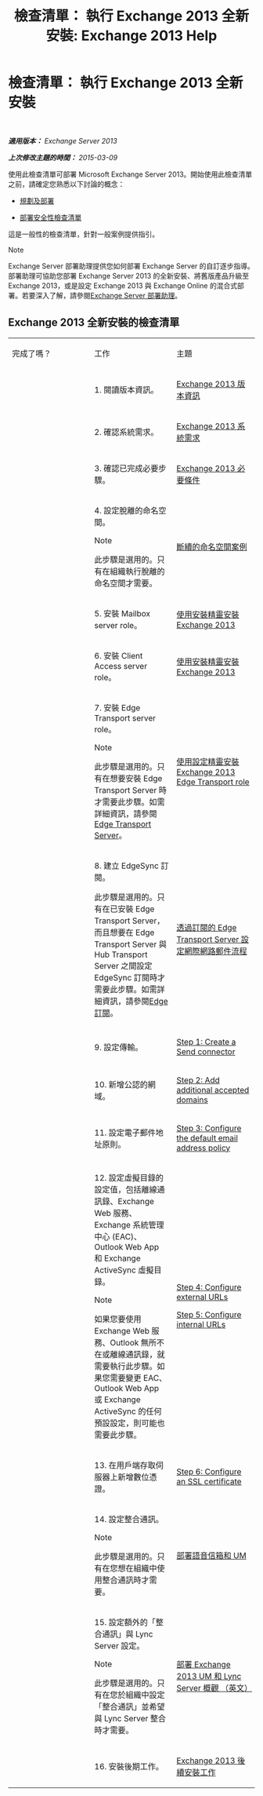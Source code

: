 ﻿---
title: '檢查清單： 執行 Exchange 2013 全新安裝: Exchange 2013 Help'
TOCTitle: 檢查清單： 執行 Exchange 2013 全新安裝
ms:assetid: f70d9dd3-7370-472e-b05e-1ea1671272b2
ms:mtpsurl: https://technet.microsoft.com/zh-tw/library/Ff805042(v=EXCHG.150)
ms:contentKeyID: 50474619
ms.date: 05/21/2018
mtps_version: v=EXCHG.150
ms.translationtype: MT
---

# 檢查清單： 執行 Exchange 2013 全新安裝

 

_**適用版本：** Exchange Server 2013_

_**上次修改主題的時間：** 2015-03-09_

使用此檢查清單可部署 Microsoft Exchange Server 2013。開始使用此檢查清單之前，請確定您熟悉以下討論的概念：

  - [規劃及部署](planning-and-deployment-for-exchange-2013-installation-instructions.md)

  - [部署安全性檢查清單](deployment-security-checklist-exchange-2013-help.md)

這是一般性的檢查清單，針對一般案例提供指引。


> [!NOTE]  
> Exchange Server 部署助理提供您如何部署 Exchange Server 的自訂逐步指導。部署助理可協助您部署 Exchange Server 2013 的全新安裝、將舊版產品升級至 Exchange 2013，或是設定 Exchange 2013 與 Exchange Online 的混合式部署。若要深入了解，請參閱<a href="exchange-server-deployment-assistant-exchange-2013-help.md">Exchange Server 部署助理</a>。




## Exchange 2013 全新安裝的檢查清單


<table>
<colgroup>
<col style="width: 33%" />
<col style="width: 33%" />
<col style="width: 33%" />
</colgroup>
<tbody>
<tr class="odd">
<td><p>完成了嗎？</p></td>
<td><p>工作</p></td>
<td><p>主題</p></td>
</tr>
<tr class="even">
<td><p></p></td>
<td><p>1. 閱讀版本資訊。</p></td>
<td><p><a href="release-notes-for-exchange-2013-exchange-2013-help.md">Exchange 2013 版本資訊</a></p></td>
</tr>
<tr class="odd">
<td> </td>
<td><p>2. 確認系統需求。</p></td>
<td><p><a href="exchange-2013-system-requirements-exchange-2013-help.md">Exchange 2013 系統需求</a></p></td>
</tr>
<tr class="even">
<td> </td>
<td><p>3. 確認已完成必要步驟。</p></td>
<td><p><a href="exchange-2013-prerequisites-exchange-2013-help.md">Exchange 2013 必要條件</a></p></td>
</tr>
<tr class="odd">
<td> </td>
<td><p>4. 設定脫離的命名空間。</p>

> [!NOTE]  
> 此步驟是選用的。只有在組織執行脫離的命名空間才需要。



</td>
<td><p><a href="disjoint-namespace-scenarios-exchange-2013-help.md">斷續的命名空間案例</a></p></td>
</tr>
<tr class="even">
<td> </td>
<td><p>5. 安裝 Mailbox server role。</p></td>
<td><p><a href="install-exchange-2013-using-the-setup-wizard-exchange-2013-help.md">使用安裝精靈安裝 Exchange 2013</a></p></td>
</tr>
<tr class="odd">
<td> </td>
<td><p>6. 安裝 Client Access server role。</p></td>
<td><p><a href="install-exchange-2013-using-the-setup-wizard-exchange-2013-help.md">使用安裝精靈安裝 Exchange 2013</a></p></td>
</tr>
<tr class="even">
<td><p></p></td>
<td><p>7. 安裝 Edge Transport server role。</p>

> [!NOTE]  
> 此步驟是選用的。只有在想要安裝 Edge Transport Server 時才需要此步驟。如需詳細資訊，請參閱<a href="edge-transport-servers-exchange-2013-help.md">Edge Transport Server</a>。



</td>
<td><p><a href="install-the-exchange-2013-edge-transport-role-using-the-setup-wizard-exchange-2013-help.md">使用設定精靈安裝 Exchange 2013 Edge Transport role</a></p></td>
</tr>
<tr class="odd">
<td><p></p></td>
<td><p>8. 建立 EdgeSync 訂閱。</p>
<p>此步驟是選用的。只有在已安裝 Edge Transport Server，而且想要在 Edge Transport Server 與 Hub Transport Server 之間設定 EdgeSync 訂閱時才需要此步驟。如需詳細資訊，請參閱<a href="edge-subscriptions-exchange-2013-help.md">Edge 訂閱</a>。</p></td>
<td><p><a href="configure-internet-mail-flow-through-a-subscribed-edge-transport-server-exchange-2013-help.md">透過訂閱的 Edge Transport Server 設定網際網路郵件流程</a></p></td>
</tr>
<tr class="even">
<td><p></p></td>
<td><p>9. 設定傳輸。</p></td>
<td><p><a href="configure-mail-flow-and-client-access-exchange-2013-help.md">Step 1: Create a Send connector</a></p></td>
</tr>
<tr class="odd">
<td><p></p></td>
<td><p>10. 新增公認的網域。</p></td>
<td><p><a href="configure-mail-flow-and-client-access-exchange-2013-help.md">Step 2: Add additional accepted domains</a></p></td>
</tr>
<tr class="even">
<td><p></p></td>
<td><p>11. 設定電子郵件地址原則。</p></td>
<td><p><a href="configure-mail-flow-and-client-access-exchange-2013-help.md">Step 3: Configure the default email address policy</a></p></td>
</tr>
<tr class="odd">
<td> </td>
<td><p>12. 設定虛擬目錄的設定值，包括離線通訊錄、Exchange Web 服務、Exchange 系統管理中心 (EAC)、Outlook Web App 和 Exchange ActiveSync 虛擬目錄。</p>

> [!NOTE]  
> 如果您要使用 Exchange Web 服務、Outlook 無所不在或離線通訊錄，就需要執行此步驟。如果您需要變更 EAC、Outlook Web App 或 Exchange ActiveSync 的任何預設設定，則可能也需要此步驟。



</td>
<td><p><a href="configure-mail-flow-and-client-access-exchange-2013-help.md">Step 4: Configure external URLs</a></p>
<p><a href="configure-mail-flow-and-client-access-exchange-2013-help.md">Step 5: Configure internal URLs</a></p></td>
</tr>
<tr class="even">
<td> </td>
<td><p>13. 在用戶端存取伺服器上新增數位憑證。</p></td>
<td><p><a href="configure-mail-flow-and-client-access-exchange-2013-help.md">Step 6: Configure an SSL certificate</a></p></td>
</tr>
<tr class="odd">
<td> </td>
<td><p>14. 設定整合通訊。</p>

> [!NOTE]  
> 此步驟是選用的。只有在您想在組織中使用整合通訊時才需要。



</td>
<td><p><a href="deploying-voice-mail-and-um-exchange-2013-help.md">部署語音信箱和 UM</a></p></td>
</tr>
<tr class="even">
<td><p></p></td>
<td><p>15. 設定額外的「整合通訊」與 Lync Server 設定。</p>

> [!NOTE]  
> 此步驟是選用的。只有在您於組織中設定「整合通訊」並希望與 Lync Server 整合時才需要。



</td>
<td><p><a href="deploying-exchange-2013-um-and-lync-server-overview-exchange-2013-help.md">部署 Exchange 2013 UM 和 Lync Server 概觀 （英文）</a></p></td>
</tr>
<tr class="odd">
<td> </td>
<td><p>16. 安裝後期工作。</p></td>
<td><p><a href="exchange-2013-post-installation-tasks-exchange-2013-help.md">Exchange 2013 後續安裝工作</a></p></td>
</tr>
</tbody>
</table>

